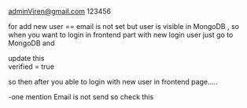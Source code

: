 adminViren@gmail.com
123456

for add new user == email is not set but user is visible in MongoDB , so when you want to login in frontend part with new login user just go to MongoDB and 

update  this    
verified = true

so then after you able to login with new user in frontend page.....


-one mention Email is not send so check this 

